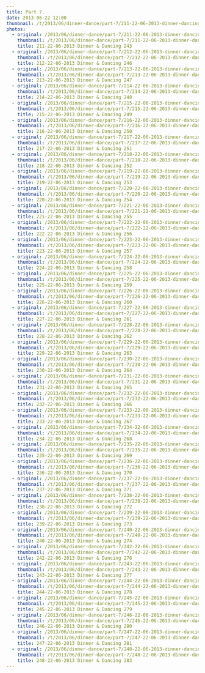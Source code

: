 ```yaml
---
title: Part 7.
date: 2013-06-22 12:00
thumbnail: /t/2013/06/dinner-dance/part-7/211-22-06-2013-dinner-dancing-243.jpg
photos:
  - original: /2013/06/dinner-dance/part-7/211-22-06-2013-dinner-dancing-243.jpg
    thumbnail: /t/2013/06/dinner-dance/part-7/211-22-06-2013-dinner-dancing-243.jpg
    title: 211-22-06-2013 Dinner & Dancing 243
  - original: /2013/06/dinner-dance/part-7/212-22-06-2013-dinner-dancing-246.jpg
    thumbnail: /t/2013/06/dinner-dance/part-7/212-22-06-2013-dinner-dancing-246.jpg
    title: 212-22-06-2013 Dinner & Dancing 246
  - original: /2013/06/dinner-dance/part-7/213-22-06-2013-dinner-dancing-247.jpg
    thumbnail: /t/2013/06/dinner-dance/part-7/213-22-06-2013-dinner-dancing-247.jpg
    title: 213-22-06-2013 Dinner & Dancing 247
  - original: /2013/06/dinner-dance/part-7/214-22-06-2013-dinner-dancing-248.jpg
    thumbnail: /t/2013/06/dinner-dance/part-7/214-22-06-2013-dinner-dancing-248.jpg
    title: 214-22-06-2013 Dinner & Dancing 248
  - original: /2013/06/dinner-dance/part-7/215-22-06-2013-dinner-dancing-249.jpg
    thumbnail: /t/2013/06/dinner-dance/part-7/215-22-06-2013-dinner-dancing-249.jpg
    title: 215-22-06-2013 Dinner & Dancing 249
  - original: /2013/06/dinner-dance/part-7/216-22-06-2013-dinner-dancing-250.jpg
    thumbnail: /t/2013/06/dinner-dance/part-7/216-22-06-2013-dinner-dancing-250.jpg
    title: 216-22-06-2013 Dinner & Dancing 250
  - original: /2013/06/dinner-dance/part-7/217-22-06-2013-dinner-dancing-251.jpg
    thumbnail: /t/2013/06/dinner-dance/part-7/217-22-06-2013-dinner-dancing-251.jpg
    title: 217-22-06-2013 Dinner & Dancing 251
  - original: /2013/06/dinner-dance/part-7/218-22-06-2013-dinner-dancing-252.jpg
    thumbnail: /t/2013/06/dinner-dance/part-7/218-22-06-2013-dinner-dancing-252.jpg
    title: 218-22-06-2013 Dinner & Dancing 252
  - original: /2013/06/dinner-dance/part-7/219-22-06-2013-dinner-dancing-253.jpg
    thumbnail: /t/2013/06/dinner-dance/part-7/219-22-06-2013-dinner-dancing-253.jpg
    title: 219-22-06-2013 Dinner & Dancing 253
  - original: /2013/06/dinner-dance/part-7/220-22-06-2013-dinner-dancing-254.jpg
    thumbnail: /t/2013/06/dinner-dance/part-7/220-22-06-2013-dinner-dancing-254.jpg
    title: 220-22-06-2013 Dinner & Dancing 254
  - original: /2013/06/dinner-dance/part-7/221-22-06-2013-dinner-dancing-255.jpg
    thumbnail: /t/2013/06/dinner-dance/part-7/221-22-06-2013-dinner-dancing-255.jpg
    title: 221-22-06-2013 Dinner & Dancing 255
  - original: /2013/06/dinner-dance/part-7/222-22-06-2013-dinner-dancing-256.jpg
    thumbnail: /t/2013/06/dinner-dance/part-7/222-22-06-2013-dinner-dancing-256.jpg
    title: 222-22-06-2013 Dinner & Dancing 256
  - original: /2013/06/dinner-dance/part-7/223-22-06-2013-dinner-dancing-257.jpg
    thumbnail: /t/2013/06/dinner-dance/part-7/223-22-06-2013-dinner-dancing-257.jpg
    title: 223-22-06-2013 Dinner & Dancing 257
  - original: /2013/06/dinner-dance/part-7/224-22-06-2013-dinner-dancing-258.jpg
    thumbnail: /t/2013/06/dinner-dance/part-7/224-22-06-2013-dinner-dancing-258.jpg
    title: 224-22-06-2013 Dinner & Dancing 258
  - original: /2013/06/dinner-dance/part-7/225-22-06-2013-dinner-dancing-259.jpg
    thumbnail: /t/2013/06/dinner-dance/part-7/225-22-06-2013-dinner-dancing-259.jpg
    title: 225-22-06-2013 Dinner & Dancing 259
  - original: /2013/06/dinner-dance/part-7/226-22-06-2013-dinner-dancing-260.jpg
    thumbnail: /t/2013/06/dinner-dance/part-7/226-22-06-2013-dinner-dancing-260.jpg
    title: 226-22-06-2013 Dinner & Dancing 260
  - original: /2013/06/dinner-dance/part-7/227-22-06-2013-dinner-dancing-261.jpg
    thumbnail: /t/2013/06/dinner-dance/part-7/227-22-06-2013-dinner-dancing-261.jpg
    title: 227-22-06-2013 Dinner & Dancing 261
  - original: /2013/06/dinner-dance/part-7/228-22-06-2013-dinner-dancing-262.jpg
    thumbnail: /t/2013/06/dinner-dance/part-7/228-22-06-2013-dinner-dancing-262.jpg
    title: 228-22-06-2013 Dinner & Dancing 262
  - original: /2013/06/dinner-dance/part-7/229-22-06-2013-dinner-dancing-263.jpg
    thumbnail: /t/2013/06/dinner-dance/part-7/229-22-06-2013-dinner-dancing-263.jpg
    title: 229-22-06-2013 Dinner & Dancing 263
  - original: /2013/06/dinner-dance/part-7/230-22-06-2013-dinner-dancing-264.jpg
    thumbnail: /t/2013/06/dinner-dance/part-7/230-22-06-2013-dinner-dancing-264.jpg
    title: 230-22-06-2013 Dinner & Dancing 264
  - original: /2013/06/dinner-dance/part-7/231-22-06-2013-dinner-dancing-265.jpg
    thumbnail: /t/2013/06/dinner-dance/part-7/231-22-06-2013-dinner-dancing-265.jpg
    title: 231-22-06-2013 Dinner & Dancing 265
  - original: /2013/06/dinner-dance/part-7/232-22-06-2013-dinner-dancing-266.jpg
    thumbnail: /t/2013/06/dinner-dance/part-7/232-22-06-2013-dinner-dancing-266.jpg
    title: 232-22-06-2013 Dinner & Dancing 266
  - original: /2013/06/dinner-dance/part-7/233-22-06-2013-dinner-dancing-267.jpg
    thumbnail: /t/2013/06/dinner-dance/part-7/233-22-06-2013-dinner-dancing-267.jpg
    title: 233-22-06-2013 Dinner & Dancing 267
  - original: /2013/06/dinner-dance/part-7/234-22-06-2013-dinner-dancing-268.jpg
    thumbnail: /t/2013/06/dinner-dance/part-7/234-22-06-2013-dinner-dancing-268.jpg
    title: 234-22-06-2013 Dinner & Dancing 268
  - original: /2013/06/dinner-dance/part-7/235-22-06-2013-dinner-dancing-269.jpg
    thumbnail: /t/2013/06/dinner-dance/part-7/235-22-06-2013-dinner-dancing-269.jpg
    title: 235-22-06-2013 Dinner & Dancing 269
  - original: /2013/06/dinner-dance/part-7/236-22-06-2013-dinner-dancing-270.jpg
    thumbnail: /t/2013/06/dinner-dance/part-7/236-22-06-2013-dinner-dancing-270.jpg
    title: 236-22-06-2013 Dinner & Dancing 270
  - original: /2013/06/dinner-dance/part-7/237-22-06-2013-dinner-dancing-271.jpg
    thumbnail: /t/2013/06/dinner-dance/part-7/237-22-06-2013-dinner-dancing-271.jpg
    title: 237-22-06-2013 Dinner & Dancing 271
  - original: /2013/06/dinner-dance/part-7/238-22-06-2013-dinner-dancing-272.jpg
    thumbnail: /t/2013/06/dinner-dance/part-7/238-22-06-2013-dinner-dancing-272.jpg
    title: 238-22-06-2013 Dinner & Dancing 272
  - original: /2013/06/dinner-dance/part-7/239-22-06-2013-dinner-dancing-273.jpg
    thumbnail: /t/2013/06/dinner-dance/part-7/239-22-06-2013-dinner-dancing-273.jpg
    title: 239-22-06-2013 Dinner & Dancing 273
  - original: /2013/06/dinner-dance/part-7/240-22-06-2013-dinner-dancing-274.jpg
    thumbnail: /t/2013/06/dinner-dance/part-7/240-22-06-2013-dinner-dancing-274.jpg
    title: 240-22-06-2013 Dinner & Dancing 274
  - original: /2013/06/dinner-dance/part-7/242-22-06-2013-dinner-dancing-276.jpg
    thumbnail: /t/2013/06/dinner-dance/part-7/242-22-06-2013-dinner-dancing-276.jpg
    title: 242-22-06-2013 Dinner & Dancing 276
  - original: /2013/06/dinner-dance/part-7/243-22-06-2013-dinner-dancing-277.jpg
    thumbnail: /t/2013/06/dinner-dance/part-7/243-22-06-2013-dinner-dancing-277.jpg
    title: 243-22-06-2013 Dinner & Dancing 277
  - original: /2013/06/dinner-dance/part-7/244-22-06-2013-dinner-dancing-278.jpg
    thumbnail: /t/2013/06/dinner-dance/part-7/244-22-06-2013-dinner-dancing-278.jpg
    title: 244-22-06-2013 Dinner & Dancing 278
  - original: /2013/06/dinner-dance/part-7/245-22-06-2013-dinner-dancing-279.jpg
    thumbnail: /t/2013/06/dinner-dance/part-7/245-22-06-2013-dinner-dancing-279.jpg
    title: 245-22-06-2013 Dinner & Dancing 279
  - original: /2013/06/dinner-dance/part-7/246-22-06-2013-dinner-dancing-280.jpg
    thumbnail: /t/2013/06/dinner-dance/part-7/246-22-06-2013-dinner-dancing-280.jpg
    title: 246-22-06-2013 Dinner & Dancing 280
  - original: /2013/06/dinner-dance/part-7/247-22-06-2013-dinner-dancing-281.jpg
    thumbnail: /t/2013/06/dinner-dance/part-7/247-22-06-2013-dinner-dancing-281.jpg
    title: 247-22-06-2013 Dinner & Dancing 281
  - original: /2013/06/dinner-dance/part-7/248-22-06-2013-dinner-dancing-283.jpg
    thumbnail: /t/2013/06/dinner-dance/part-7/248-22-06-2013-dinner-dancing-283.jpg
    title: 248-22-06-2013 Dinner & Dancing 283
---
```

